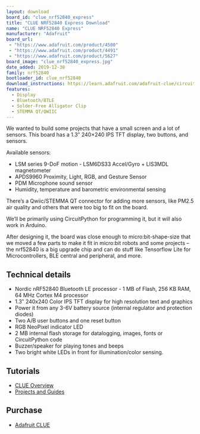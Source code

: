 ```yaml
---
layout: download
board_id: "clue_nrf52840_express"
title: "CLUE NRF52840 Express Download"
name: "CLUE NRF52840 Express"
manufacturer: "Adafruit"
board_url:
 - "https://www.adafruit.com/product/4500"
 - "https://www.adafruit.com/product/4491"
 - "https://www.adafruit.com/product/5627"
board_image: "clue_nrf52840_express.jpg"
date_added: 2019-12-30
family: nrf52840
bootloader_id: clue_nrf52840
download_instructions: https://learn.adafruit.com/adafruit-clue/circuitpython
features:
  - Display
  - Bluetooth/BTLE
  - Solder-Free Alligator Clip
  - STEMMA QT/QWIIC
---
```

We wanted to build some projects that have a small screen and a lot of sensors. This board has a 1.3″ 240×240 IPS TFT display, two buttons, and sensors.

Available sensors:

* LSM series 9-DoF motion - LSM6DS33 Accel/Gyro + LIS3MDL magnetometer
* APDS9960 Proximity, Light, RGB, and Gesture Sensor
* PDM Microphone sound sensor
* Humidity, temperature and barometric environmental sensing

There’s a Qwiic/STEMMA QT connector for adding more sensors, like PM2.5 air quality and others that were too big to fit on the board.

We’ll be primarily using CircuitPython for programming it, but it will also work in Arduino.

After designing it, the board was close enough to micro:bit-shape-size that we moved a few parts to make it fit in micro:bit robots and some projects – the nrf52840 is a big upgrade chip and can do stuff like Tensorflow Lite for Microcontrollers, BLE central and peripheral, and more.

## Technical details

* Nordic nRF52840 Bluetooth LE processor - 1 MB of Flash, 256 KB RAM, 64 MHz Cortex M4 processor
* 1.3″ 240x240 Color IPS TFT display for high resolution text and graphics
* Power it from any 3-6V battery source (internal regulator and protection diodes)
* Two A/B user buttons and one reset button
* RGB NeoPixel indicator LED
* 2 MB internal flash storage for datalogging, images, fonts or CircuitPython code
* Buzzer/speaker for playing tones and beeps
* Two bright white LEDs in front for illumination/color sensing.

## Tutorials

* [CLUE Overview](https://learn.adafruit.com/adafruit-clue)
* [Projects and Guides](https://learn.adafruit.com/products/4500/guides)

## Purchase

* [Adafruit CLUE](https://www.adafruit.com/product/4500)
